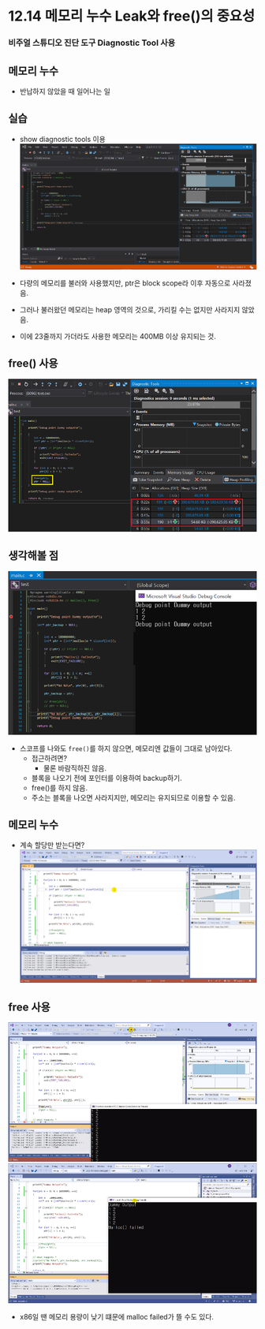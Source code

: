 # 12.14 메모리 누수 Leak와 free()의 중요성
### 비주얼 스튜디오 진단 도구 Diagnostic Tool 사용

## 메모리 누수
* 반납하지 않았을 때 일어나는 일

## 실습
* show diagnostic tools 이용
![](../images/chapter12/alloc3.png)

* 다량의 메모리를 불러와 사용했지만, ptr은 block scope라 이후 자동으로 사라졌음.
* 그러나 불러왔던 메모리는 heap 영역의 것으로, 가리킬 수는 없지만 사라지지 않았음.
* 이에 23줄까지 가더라도 사용한 메모리는 400MB 이상 유지되는 것.

## free() 사용
![](../images/chapter12/alloc4.png)

## 생각해볼 점
![](../images/chapter12/alloc5.png)

* 스코프를 나와도 `free()`를 하지 않으면, 메모리엔 값들이 그대로 남아있다.
    - 접근하려면?
        - 물론 바람직하진 않음. 
    - 블록을 나오기 전에 포인터를 이용하여 backup하기.
    - free()를 하지 않음.
    - 주소는 블록을 나오면 사라지지만, 메모리는 유지되므로 이용할 수 있음.

## 메모리 누수
* 계속 할당만 받는다면?
![](../images/chapter12/alloc6.png)

## free 사용

![](../images/chapter12/alloc7.png)
![](../images/chapter12/alloc8.png)

* x86일 땐 메모리 용량이 낮기 떄문에 malloc failed가 뜰 수도 있다.
